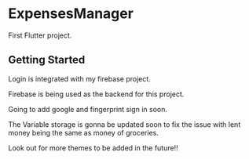 # ExpensesManager

First Flutter project.

## Getting Started
Login is integrated with my firebase project.

Firebase is being used as the backend for this project.

Going to add google and fingerprint sign in soon.

The Variable storage is gonna be updated soon to fix the issue with lent money being the same as money of groceries. 

Look out for more themes to be added in the future!!
